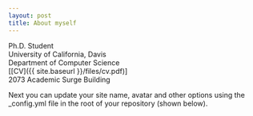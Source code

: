 ```yaml
---
layout: post
title: About myself
---
```


Ph.D. Student  
University of California, Davis  
Department of Computer Science  
[[CV]({{ site.baseurl }}/files/cv.pdf)]  
2073 Academic Surge Building

Next you can update your site name, avatar and other options using the _config.yml file in the root of your repository (shown below).
